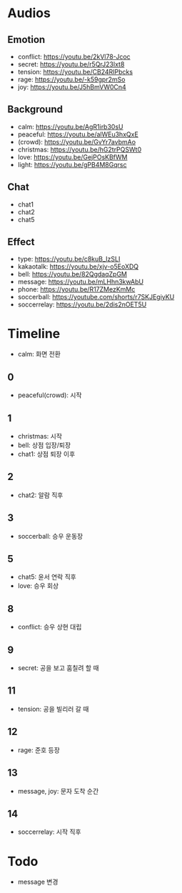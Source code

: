 # Audios
## Emotion
- conflict: https://youtu.be/2kVl78-Jcoc
- secret: https://youtu.be/r5QrJ23lxt8
- tension: https://youtu.be/CB24RIPbcks
- rage: https://youtu.be/-k59gpr2mSo
- joy: https://youtu.be/J5hBmVW0Cn4

## Background
- calm: https://youtu.be/AgR1irb30sU
- peaceful: https://youtu.be/alWEu3hxQxE
- (crowd): https://youtu.be/GvYr7avbmAo
- christmas: https://youtu.be/hG2trPQSWt0
- love: https://youtu.be/GejPOsKBfWM
- light: https://youtu.be/gPB4M8Gqrsc

## Chat
- chat1
- chat2
- chat5

## Effect
- type: https://youtu.be/c8kuB_IzSLI
- kakaotalk: https://youtu.be/xjv-o5EoXDQ
- bell: https://youtu.be/82QgdaqZpGM
- message: https://youtu.be/mLHhn3kwAbU
- phone: https://youtu.be/R17ZMezKmMc
- soccerball: https://youtube.com/shorts/r7SKJEgiyKU
- soccerrelay: https://youtu.be/2dis2nOET5U

# Timeline
- calm: 화면 전환

## 0
- peaceful(crowd): 시작

## 1
- christmas: 시작
- bell: 상점 입장/퇴장
- chat1: 상점 퇴장 이후

## 2
- chat2: 알람 직후

## 3
- soccerball: 승우 운동장

## 5
- chat5: 윤서 연락 직후
- love: 승우 회상

## 8
- conflict: 승우 상현 대립

## 9
- secret: 공을 보고 훔칠려 할 때

## 11
- tension: 공을 빌리러 갈 때

## 12
- rage: 준호 등장

## 13
- message, joy: 문자 도착 순간

## 14
- soccerrelay: 시작 직후

# Todo
- message 변경